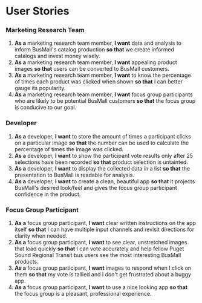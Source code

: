 # User Stories

### Marketing Research Team
1. **As a** marketing research team member, **I want** data and analysis to inform BusMall's catalog production **so that** we create informed catalogs and invest money wisely.
2. **As a** marketing research team member, **I want** appealing product images **so that** users can be converted to BusMall customers.
3. **As a** marketing research team member, **I want** to know the percentage of times each product was clicked when shown **so that** I can better gauge its popularity.
4. **As a** marketing research team member, **I want** focus group participants who are likely to be potential BusMall customers **so that** the focus group is conducive to our goal.

### Developer
1. **As a** developer, **I want** to store the amount of times a participant clicks on a particular image **so that** the number can be used to calculate the percentage of times the image was clicked.
2. **As a** developer, **I want** to show the participant vote results only after 25 selections have been recorded **so that** product selection is untainted.
3. **As a** developer, **I want** to display the collected data in a list **so that** the presentation to BusMall is readable for analysis.
4. **As a** developer, **I want** to create a clean, beautiful app **so that** it projects BusMall's desired look/feel and gives the focus group participant confidence in the product.

### Focus Group Participant
1. **As a** focus group participant, **I want** clear written instructions on the app itself **so that** I can have multiple input channels and revisit directions for clarity when needed.
2. **As a** focus group participant, **I want** to see clear, unstretched images that load quickly  **so that** I can vote accurately and help fellow Puget Sound Regional Transit bus users see the most interesting BusMall products.
3. **As a** focus group participant, **I want** images to respond when I click on them **so that** my vote is tallied and I don't get frustrated about a buggy app.
4. **As a** focus group participant, **I want** to use a nice looking app **so that** the focus group is a pleasant, professional experience.
